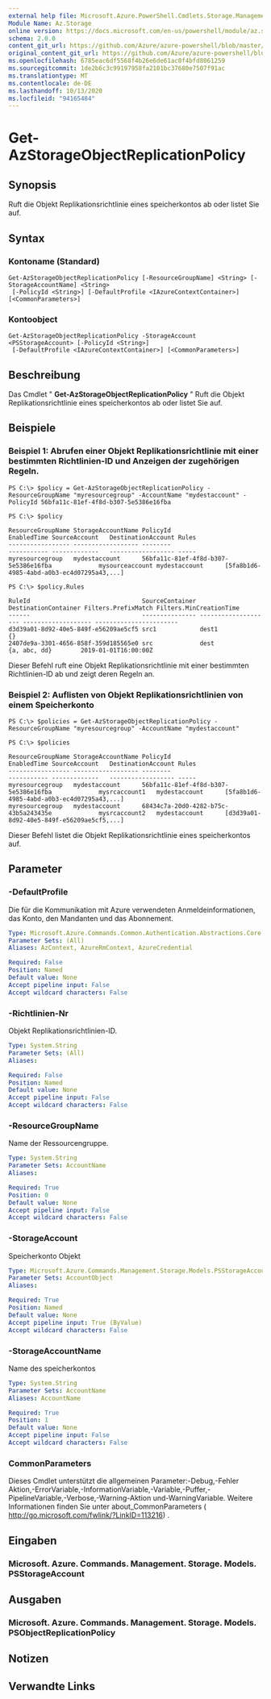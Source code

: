```yaml
---
external help file: Microsoft.Azure.PowerShell.Cmdlets.Storage.Management.dll-Help.xml
Module Name: Az.Storage
online version: https://docs.microsoft.com/en-us/powershell/module/az.storage/get-azstorageobjectreplicationpolicy
schema: 2.0.0
content_git_url: https://github.com/Azure/azure-powershell/blob/master/src/Storage/Storage.Management/help/Get-AzStorageObjectReplicationPolicy.md
original_content_git_url: https://github.com/Azure/azure-powershell/blob/master/src/Storage/Storage.Management/help/Get-AzStorageObjectReplicationPolicy.md
ms.openlocfilehash: 6785eac6df5568f4b26e6de61ac0f4bfd8061259
ms.sourcegitcommit: 1de2b6c3c99197958fa2101bc37680e7507f91ac
ms.translationtype: MT
ms.contentlocale: de-DE
ms.lasthandoff: 10/13/2020
ms.locfileid: "94165484"
---
```

# Get-AzStorageObjectReplicationPolicy

## Synopsis
Ruft die Objekt Replikationsrichtlinie eines speicherkontos ab oder listet Sie auf.

## Syntax

### Kontoname (Standard)
```
Get-AzStorageObjectReplicationPolicy [-ResourceGroupName] <String> [-StorageAccountName] <String>
 [-PolicyId <String>] [-DefaultProfile <IAzureContextContainer>] [<CommonParameters>]
```

### Kontoobject
```
Get-AzStorageObjectReplicationPolicy -StorageAccount <PSStorageAccount> [-PolicyId <String>]
 [-DefaultProfile <IAzureContextContainer>] [<CommonParameters>]
```

## Beschreibung
Das Cmdlet " **Get-AzStorageObjectReplicationPolicy** " Ruft die Objekt Replikationsrichtlinie eines speicherkontos ab oder listet Sie auf.

## Beispiele

### Beispiel 1: Abrufen einer Objekt Replikationsrichtlinie mit einer bestimmten Richtlinien-ID und Anzeigen der zugehörigen Regeln.
```
PS C:\> $policy = Get-AzStorageObjectReplicationPolicy -ResourceGroupName "myresourcegroup" -AccountName "mydestaccount" -PolicyId 56bfa11c-81ef-4f8d-b307-5e5386e16fba

PS C:\> $policy

ResourceGroupName StorageAccountName PolicyId                             EnabledTime SourceAccount   DestinationAccount Rules                                     
----------------- ------------------ --------                             ----------- -------------   ------------------ -----   
myresourcegroup   mydestaccount      56bfa11c-81ef-4f8d-b307-5e5386e16fba             mysourceaccount mydestaccount      [5fa8b1d6-4985-4abd-a0b3-ec4d07295a43,...]

PS C:\> $policy.Rules

RuleId                               SourceContainer DestinationContainer Filters.PrefixMatch Filters.MinCreationTime
------                               --------------- -------------------- ------------------- -----------------------
d3d39a01-8d92-40e5-849f-e56209ae5cf5 src1            dest1                {}                                         
2407de9a-3301-4656-858f-359d185565e0 src             dest                 {a, abc, dd}        2019-01-01T16:00:00Z
```

Dieser Befehl ruft eine Objekt Replikationsrichtlinie mit einer bestimmten Richtlinien-ID ab und zeigt deren Regeln an.

### Beispiel 2: Auflisten von Objekt Replikationsrichtlinien von einem Speicherkonto
```
PS C:\> $policies = Get-AzStorageObjectReplicationPolicy -ResourceGroupName "myresourcegroup" -AccountName "mydestaccount" 

PS C:\> $policies

ResourceGroupName StorageAccountName PolicyId                             EnabledTime SourceAccount   DestinationAccount Rules                                     
----------------- ------------------ --------                             ----------- -------------   ------------------ -----   
myresourcegroup   mydestaccount      56bfa11c-81ef-4f8d-b307-5e5386e16fba             mysrcaccount1   mydestaccount      [5fa8b1d6-4985-4abd-a0b3-ec4d07295a43,...]
myresourcegroup   mydestaccount      68434c7a-20d0-4282-b75c-43b5a243435e             mysrcaccount2   mydestaccount      [d3d39a01-8d92-40e5-849f-e56209ae5cf5,...]
```

Dieser Befehl listet die Objekt Replikationsrichtlinie eines speicherkontos auf.

## Parameter

### -DefaultProfile
Die für die Kommunikation mit Azure verwendeten Anmeldeinformationen, das Konto, den Mandanten und das Abonnement.

```yaml
Type: Microsoft.Azure.Commands.Common.Authentication.Abstractions.Core.IAzureContextContainer
Parameter Sets: (All)
Aliases: AzContext, AzureRmContext, AzureCredential

Required: False
Position: Named
Default value: None
Accept pipeline input: False
Accept wildcard characters: False
```

### -Richtlinien-Nr
Objekt Replikationsrichtlinien-ID.

```yaml
Type: System.String
Parameter Sets: (All)
Aliases:

Required: False
Position: Named
Default value: None
Accept pipeline input: False
Accept wildcard characters: False
```

### -ResourceGroupName
Name der Ressourcengruppe.

```yaml
Type: System.String
Parameter Sets: AccountName
Aliases:

Required: True
Position: 0
Default value: None
Accept pipeline input: False
Accept wildcard characters: False
```

### -StorageAccount
Speicherkonto Objekt

```yaml
Type: Microsoft.Azure.Commands.Management.Storage.Models.PSStorageAccount
Parameter Sets: AccountObject
Aliases:

Required: True
Position: Named
Default value: None
Accept pipeline input: True (ByValue)
Accept wildcard characters: False
```

### -StorageAccountName
Name des speicherkontos

```yaml
Type: System.String
Parameter Sets: AccountName
Aliases: AccountName

Required: True
Position: 1
Default value: None
Accept pipeline input: False
Accept wildcard characters: False
```

### CommonParameters
Dieses Cmdlet unterstützt die allgemeinen Parameter:-Debug,-Fehler Aktion,-ErrorVariable,-InformationVariable,-Variable,-Puffer,-PipelineVariable,-Verbose,-Warning-Aktion und-WarningVariable. Weitere Informationen finden Sie unter about_CommonParameters ( http://go.microsoft.com/fwlink/?LinkID=113216) .

## Eingaben

### Microsoft. Azure. Commands. Management. Storage. Models. PSStorageAccount

## Ausgaben

### Microsoft. Azure. Commands. Management. Storage. Models. PSObjectReplicationPolicy

## Notizen

## Verwandte Links
